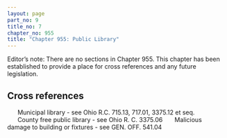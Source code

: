 ```yaml
---
layout: page
part_no: 9
title_no: 7
chapter_no: 955
title: "Chapter 955: Public Library"
---
```


Editor’s note: There are no sections in Chapter 955. This chapter has been established to provide a place for cross references
and any future legislation.

## Cross references

      Municipal library - see Ohio R.C. 715.13, 717.01, 3375.12 et seq.
      County free public library - see Ohio R. C. 3375.06
      Malicious damage to building or fixtures - see GEN. OFF.
541.04
